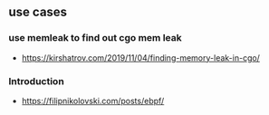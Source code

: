 
## use cases
### use memleak to find out cgo mem leak 
- https://kirshatrov.com/2019/11/04/finding-memory-leak-in-cgo/


### Introduction
- https://filipnikolovski.com/posts/ebpf/
